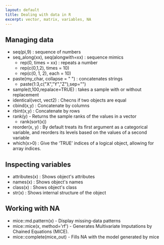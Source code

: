 ```yaml
---
layout: default
title: Dealing with data in R
excerpt: vector, matrix, variables, NA
---
```


## Managing data

* seq(pi,9) : sequence of numbers
* seq_along(xx), seq(alongwith=xx) : sequence mimics
  * rep(0, times = xx) : repeats a number
  * rep(c(0,1,2), times = 10)
  * rep(c(0, 1, 2), each = 10)
* paste(my_char, collapse = " ") : concatenates strings
  * paste(1:3,c("X","Y","Z"),sep="")
* sample(t,100,repalace=TRUE) : takes a sample with or without replacement
* identical(vect, vect2) : Checns if two objects are equal
* cbind(x,y) : Concatenate by columns
* rbint(x,y) : Concatenate by rows
* rank(y) - Returns the sample ranks of the values in a vector
  * rank(sort(x))
* reorder(x, y) : By default treats its first argument as a categorical variable, and reorders its levels based on the values of a second variable
* which(x>0) : Give the ‘TRUE’ indices of a logical object, allowing for array indices.

## Inspecting variables
* attributes(x) : Shows object's attributes
* names(x) : Shows object's names
* class(x) : Shows object's class
* str(x) : Shows internal structure of the object


## Working with NA

* mice::md.pattern(x)        - Display missing-data patterns
* mice::mice(x, method='rf') - Generates Multivariate Imputations by Chained Equations (MICE).
* mice::complete(mice_out)   - Fills NA with the model generated by mice


